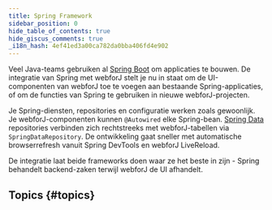 ```yaml
---
title: Spring Framework
sidebar_position: 0
hide_table_of_contents: true
hide_giscus_comments: true
_i18n_hash: 4ef41ed3a00ca782da0bba406fd4e902
---
```

<Head>
  <style>{`
  .container {
    max-width: 65em !important;
  }
  `}</style>
</Head>

Veel Java-teams gebruiken al [Spring Boot](https://spring.io/projects/spring-boot) om applicaties te bouwen. De integratie van Spring met webforJ stelt je nu in staat om de UI-componenten van webforJ toe te voegen aan bestaande Spring-applicaties, of om de functies van Spring te gebruiken in nieuwe webforJ-projecten.

Je Spring-diensten, repositories en configuratie werken zoals gewoonlijk. Je webforJ-componenten kunnen `@Autowired` elke Spring-bean. [Spring Data](https://spring.io/projects/spring-data) repositories verbinden zich rechtstreeks met webforJ-tabellen via `SpringDataRepository`. De ontwikkeling gaat sneller met automatische browserrefresh vanuit Spring DevTools en webforJ LiveReload.

De integratie laat beide frameworks doen waar ze het beste in zijn - Spring behandelt backend-zaken terwijl webforJ de UI afhandelt.

## Topics {#topics}

<DocCardList className="topics-section" />
